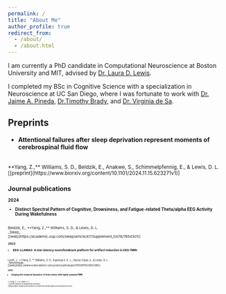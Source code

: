 ```yaml
---
permalink: /
title: "About Me"
author_profile: true
redirect_from: 
  - /about/
  - /about.html
---
```


I am currently a PhD candidate in Computational Neuroscience at Boston University and MIT, advised by [Dr. Laura D. Lewis]( https://www.lewisneurolab.org/).

I completed my BSc in Cognitive Science with a specialization in Neuroscience at UC San Diego, where I was fortunate to work with [Dr. Jaime A. Pineda](https://bci.ucsd.edu/Home.html), [Dr.Timothy Brady](https://bradylab.ucsd.edu/), and [Dr. Virginia de Sa](https://pages.ucsd.edu/~desa/people.html).

Preprints
-----
- **Attentional failures after sleep deprivation represent moments of cerebrospinal fluid flow**
<br>
<small>**Yang, Z.,** Williams, S. D., Beldzik, E., Anakwe, S., Schimmelpfennig, E., & Lewis, D. L.
<br>
[[preprint](https://www.biorxiv.org/content/10.1101/2024.11.15.623271v1)]<small>


<br>


Journal publications
-----
**2024**
- **Distinct Spectral Pattern of Cognitive, Drowsiness, and Fatigue-related Theta/alpha EEG Activity During Wakefulness**
<br>
<small>Beldzik, E., **Yang, Z.,** Williams, S. D.,  & Lewis, D. L. 
<br>
_Sleep_
<br>
[[web](https://academic.oup.com/sleep/article/47/Supplement_1/A78/7654301)] <small>

<br>

**2023**
- **EEG-LLAMAS: A low-latency neurofeedback platform for artifact reduction in EEG-fMRI**
<br>
<small>Levitt, J., **Yang, Z.,** Williams, S. D., Espinosa S. E. L., Garcia-Casal, A., & Lewis, D. L. 
<br>
_NeuroImage_
<br>
[[web](https://www.sciencedirect.com/science/article/pii/S1053811923002380)] <small>

<br>

**2021**
- **Imaging the temporal dynamics of brain states with highly sampled fMRI**
<br>
<small>**Yang, Z.,** & Lewis, D. L. 
<br>
_Current Opinion in Behavioral Sciences_
<br>
[[web](https://www.sciencedirect.com/science/article/pii/S2352154621000279)] <small>


